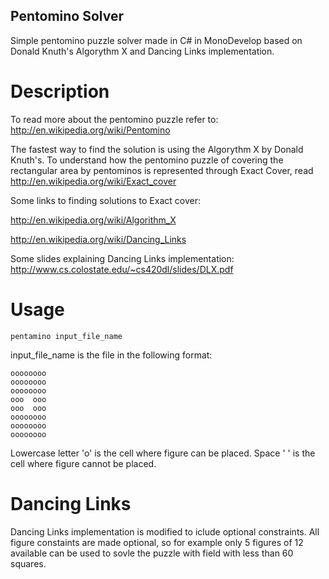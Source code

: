 ## Pentomino Solver

Simple pentomino puzzle solver made in C# in MonoDevelop based on Donald Knuth's Algorythm X and Dancing Links implementation.

# Description

To read more about the pentomino puzzle refer to:
http://en.wikipedia.org/wiki/Pentomino

The fastest way to find the solution is using the Algorythm X by Donald Knuth's.
To understand how the pentomino puzzle of covering the rectangular area by pentominos is
represented through Exact Cover, read
http://en.wikipedia.org/wiki/Exact_cover

Some links to finding solutions to Exact cover:

http://en.wikipedia.org/wiki/Algorithm_X

http://en.wikipedia.org/wiki/Dancing_Links

Some slides explaining Dancing Links implementation:
http://www.cs.colostate.edu/~cs420dl/slides/DLX.pdf

# Usage

`pentamino input_file_name`

input_file_name is the file in the following format:
```
oooooooo
oooooooo
oooooooo
ooo  ooo
ooo  ooo
oooooooo
oooooooo
oooooooo
```
Lowercase letter 'o' is the cell where figure can be placed.
Space ' ' is the cell where figure cannot be placed.

# Dancing Links

Dancing Links implementation is modified to iclude optional constraints. All figure constaints are made optional, so for example only 5 figures of 12 available can be used to sovle the puzzle with field with less than 60 squares.
